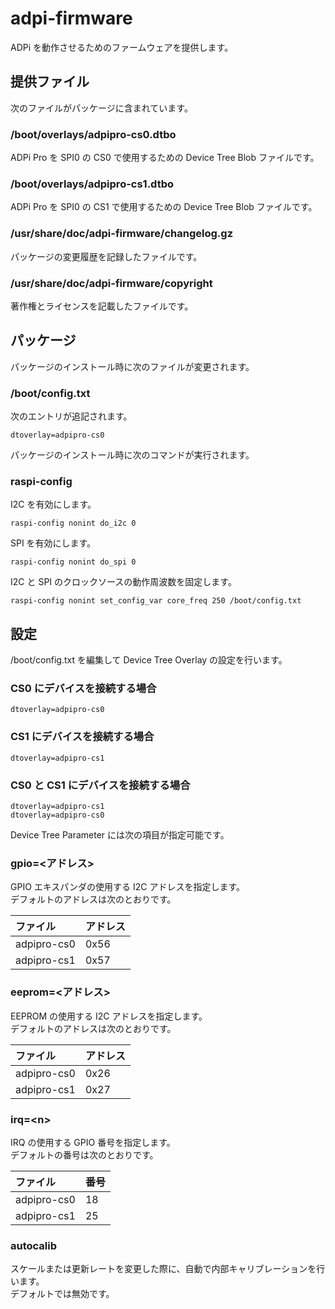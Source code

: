 adpi-firmware
=============

ADPi を動作させるためのファームウェアを提供します。

## 提供ファイル
次のファイルがパッケージに含まれています。

### /boot/overlays/adpipro-cs0.dtbo  
ADPi Pro を SPI0 の CS0 で使用するための Device Tree Blob ファイルです。

### /boot/overlays/adpipro-cs1.dtbo  
ADPi Pro を SPI0 の CS1 で使用するための Device Tree Blob ファイルです。

### /usr/share/doc/adpi-firmware/changelog.gz
パッケージの変更履歴を記録したファイルです。

### /usr/share/doc/adpi-firmware/copyright
著作権とライセンスを記載したファイルです。

## パッケージ
パッケージのインストール時に次のファイルが変更されます。

### /boot/config.txt  
次のエントリが追記されます。
```
dtoverlay=adpipro-cs0
```

パッケージのインストール時に次のコマンドが実行されます。

### raspi-config  
I2C を有効にします。
```
raspi-config nonint do_i2c 0
```
SPI を有効にします。
```
raspi-config nonint do_spi 0
```
I2C と SPI のクロックソースの動作周波数を固定します。
```
raspi-config nonint set_config_var core_freq 250 /boot/config.txt
```

## 設定
/boot/config.txt を編集して Device Tree Overlay の設定を行います。

### CS0 にデバイスを接続する場合
```
dtoverlay=adpipro-cs0
```
### CS1 にデバイスを接続する場合
```
dtoverlay=adpipro-cs1
```
### CS0 と CS1 にデバイスを接続する場合
```
dtoverlay=adpipro-cs1
dtoverlay=adpipro-cs0
```

Device Tree Parameter には次の項目が指定可能です。

### gpio=\<アドレス\>  
GPIO エキスパンダの使用する I2C アドレスを指定します。  
デフォルトのアドレスは次のとおりです。

| ファイル | アドレス |
|:---------|:---------|
| adpipro-cs0 | 0x56 |
| adpipro-cs1 | 0x57 |

### eeprom=\<アドレス\>  
EEPROM の使用する I2C アドレスを指定します。  
デフォルトのアドレスは次のとおりです。

| ファイル | アドレス |
|:--------|:---------|
| adpipro-cs0 | 0x26 |
| adpipro-cs1 | 0x27 |

### irq=\<n\>  
IRQ の使用する GPIO 番号を指定します。  
デフォルトの番号は次のとおりです。

| ファイル | 番号 |
|:--------|:---------|
| adpipro-cs0 | 18 |
| adpipro-cs1 | 25 |

### autocalib  
スケールまたは更新レートを変更した際に、自動で内部キャリブレーションを行います。  
デフォルトでは無効です。
